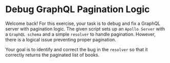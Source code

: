 # Debug GraphQL Pagination Logic

Welcome back! For this exercise, your task is to debug and fix a GraphQL server with pagination logic. The given script sets up an `Apollo Server` with a `GraphQL schema` and a simple `resolver` to handle pagination. However, there is a logical issue preventing proper pagination.

Your goal is to identify and correct the bug in the `resolver` so that it correctly returns the paginated list of books.